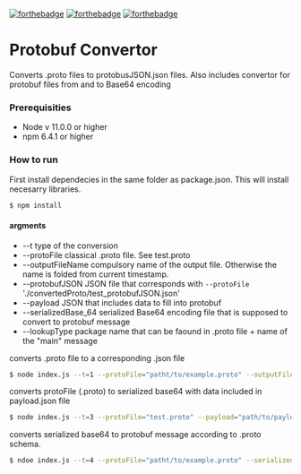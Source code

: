 
[![forthebadge](https://forthebadge.com/images/badges/fuck-it-ship-it.svg)](https://forthebadge.com)
[![forthebadge](https://forthebadge.com/images/badges/made-with-javascript.svg)](https://forthebadge.com)
[![forthebadge](https://forthebadge.com/images/badges/not-an-issue.svg)](https://forthebadge.com)


# Protobuf Convertor
Converts .proto files to protobusJSON.json files. Also includes convertor for protobuf files from and to Base64 encoding 

### Prerequisities

- Node v 11.0.0 or higher
- npm 6.4.1 or higher


### How to run
First install dependecies in the same folder as package.json. This will install necesarry libraries. 
```bash
$ npm install
```

#### argments
- --t                   type of the conversion
- --protoFile           classical .proto file. See test.proto
- --outputFileName      compulsory name of the output file. Otherwise the name is folded from current timestamp.
- --protobufJSON        JSON file that corresponds with `--protoFile` './convertedProto/test_protobufJSON.json'
- --payload             JSON that includes data to fill into protobuf
- --serializedBase_64   serialized Base64 encoding file that is supposed to convert to protobuf message
- --lookupType          package name that can be faound in .proto file + name of the "main" message



converts .proto file to a corresponding .json file
```bash
$ node index.js --t=1 --protoFile="patht/to/example.proto" --outputFileName="compulsoryName"
```

<!-- converts data-filled protobufJSON.json to serialized base64
```bash
$ node index.js --t=2 --protobufJSON="convertedProto/timestamp_compulsoryName_protobufJSON.json" --lookupType="test.Test"
``` -->

converts protoFile (.proto) to serialized base64 with data included in payload.json file
```bash
$ node index.js --t=3 --protoFile="test.proto" --payload="path/to/payload.json" --lookupType="domain.backend.authtime_v1.proto.RequestTimestamp"
```

converts serialized base64 to protobuf message according to .proto schema.
```bash
$ ndoe index.js --t=4 --protoFile="patht/to/example.proto" --serializedBase_64="path/to/serializedBase64" --lookupType="test.Test"
```
